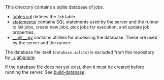 This directory contains a sqlite database of jobs.

- [tables.sql](tables.sql) defines the `Job` table.
- [statements/](statements) contains SQL statements used by the server and the
  runner to list jobs, create new jobs, pick jobs for execution, and update job
  properties.
- [\_\_init\_\_.py](__init__.py) contains utilities for accessing the database.
  These are used by the server and the runner. 

The database file itself (`database.sqlite`) is excluded from this repository
by [../.gitignore](../.gitignore).

If the database file does not yet exist, then it must be created before running
the server.  See [build-database](../bin/build-database).
